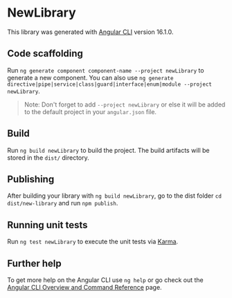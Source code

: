 # NewLibrary

This library was generated with [Angular CLI](https://github.com/angular/angular-cli) version 16.1.0.

## Code scaffolding

Run `ng generate component component-name --project newLibrary` to generate a new component. You can also use `ng generate directive|pipe|service|class|guard|interface|enum|module --project newLibrary`.
> Note: Don't forget to add `--project newLibrary` or else it will be added to the default project in your `angular.json` file. 

## Build

Run `ng build newLibrary` to build the project. The build artifacts will be stored in the `dist/` directory.

## Publishing

After building your library with `ng build newLibrary`, go to the dist folder `cd dist/new-library` and run `npm publish`.

## Running unit tests

Run `ng test newLibrary` to execute the unit tests via [Karma](https://karma-runner.github.io).

## Further help

To get more help on the Angular CLI use `ng help` or go check out the [Angular CLI Overview and Command Reference](https://angular.io/cli) page.
